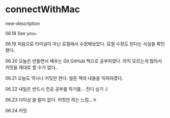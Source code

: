 # connectWithMac
new-description

06.18 See you~

06.19 처음으로 터미널이 아닌 로컬에서 수정해보았다.
      로컬 수정도 된다는 사실을 확인했다.

06.20 오늘은 만들면서 배우는 Git GitHub 책으로 공부하였다.
      아직 모르는게 많아서 커밋을 제대로 할 수가 없다..

06.21 오늘도 역시나 커밋만 한다.
      얼른 책의 내용을 익혀야겠다.

06.22 내일은 반드시 전공 공부를 하기를...
      잔디 심기 :)

06.23 더이상 쓸 말이 없다.
      커밋만 하는 느낌...ㅎ

06.24 커밋

